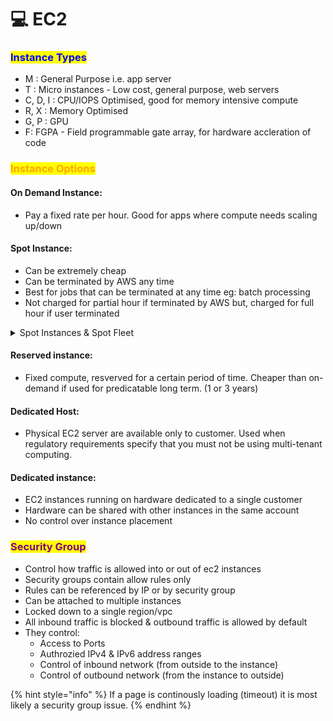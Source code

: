 # 💻 EC2

### <mark style="color:blue;">Instance Types</mark>

* M : General Purpose i.e. app server
* T :  Micro instances - Low cost, general purpose, web servers
* C, D, I : CPU/IOPS Optimised, good for memory intensive compute
* R, X : Memory Optimised
* G, P : GPU
* F: FGPA - Field programmable gate array, for hardware accleration of code&#x20;

### <mark style="color:orange;">Instance Options</mark>

#### On Demand Instance:

* Pay a fixed rate per hour. Good for apps where compute needs scaling up/down

#### Spot Instance:

* Can be extremely cheap
* Can be terminated by AWS any time
* Best for jobs that can be terminated at any time eg: batch processing
* Not charged for partial hour if terminated by AWS but, charged for full hour if user terminated

<details>

<summary>Spot Instances &#x26; Spot Fleet</summary>

#### EC2 Spot Instance Request:

* Can get a discount of 90% compared to on-demand
* Define a max spot price & get the instance while current spot price  < max

</details>

#### Reserved instance:

* Fixed compute, resverved for a certain period of time. Cheaper than on-demand if used for predicatable long term. (1 or 3 years)

#### Dedicated Host:&#x20;

* Physical EC2 server are available only to customer. Used when regulatory requirements specify that you must not be using multi-tenant computing.

#### Dedicated instance:

* EC2 instances running on hardware dedicated to a single customer
* Hardware can be shared with other instances in the same account
* No control over instance placement

### <mark style="color:purple;">Security Group</mark>

* Control how traffic is allowed into or out of ec2 instances
* Security groups contain allow rules only
* Rules can be referenced by IP or by security group
* Can be attached to multiple instances
* Locked down to a single region/vpc
* All inbound traffic is blocked & outbound traffic is allowed by default
* They control:
  * Access to Ports
  * Authrozied IPv4 & IPv6 address ranges
  * Control of inbound network (from outside to the instance)
  * Control of outbound network (from the instance to outside)

{% hint style="info" %}
If a page is continously loading (timeout) it is most likely a security group issue.
{% endhint %}

